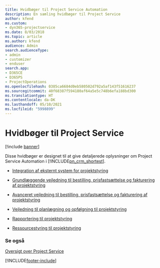 ```yaml
---
title: Hvidbøger til Project Service Automation
description: En samling hvidbøger til Project Service
author: kfend
ms.custom:
- dyn365-projectservice
ms.date: 8/03/2018
ms.topic: article
ms.author: kfend
audience: Admin
search.audienceType:
- admin
- customizer
- enduser
search.app:
- D365CE
- D365PS
- ProjectOperations
ms.openlocfilehash: 0385ca6684d0eb580502d792a5af143f51616237
ms.sourcegitcommit: 40f68387f594180af64a5e5c748b6efa188bd300
ms.translationtype: HT
ms.contentlocale: da-DK
ms.lasthandoff: 05/10/2021
ms.locfileid: "5998899"
---
```

# <a name="white-papers-for-project-service"></a>Hvidbøger til Project Service

[!include [banner](../includes/psa-now-project-operations.md)]

Disse hvidbøger er designet til at give detaljerede oplysninger om Project Service Automation i [!INCLUDE[pn_crm_shortest](../includes/pn-crm-shortest.md)].

-   [Integration af eksternt system for projektstyring](https://go.microsoft.com/fwlink/?LinkId=825445)

-   [Grundlæggende vejledning til bestilling, prisfastsættelse og fakturering af projektstyring](https://go.microsoft.com/fwlink/?LinkId=825241)

-   [Avanceret vejledning til bestilling, prisfastsættelse og fakturering af projektstyring](https://go.microsoft.com/fwlink/?LinkId=825242)

-   [Vejledning til planlægning og opfølgning til projektstyring](https://go.microsoft.com/fwlink/?LinkId=825243)

-   [Rapportering til projektstyring](https://go.microsoft.com/fwlink/?LinkId=825446)

-   [Ressourcestyring til projektstyring](https://go.microsoft.com/fwlink/?LinkId=825244)

### <a name="see-also"></a>Se også
 [Oversigt over Project Service](../psa/overview.md)


[!INCLUDE[footer-include](../includes/footer-banner.md)]